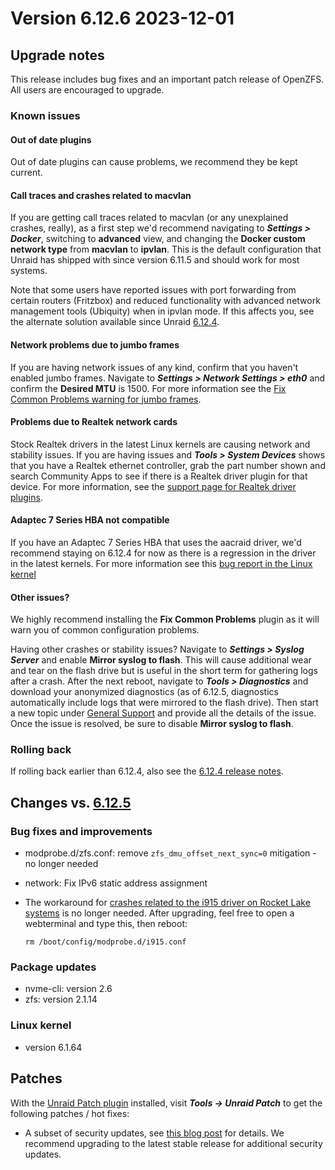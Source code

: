 # Version 6.12.6 2023-12-01

## Upgrade notes

This release includes bug fixes and an important patch release of OpenZFS. All users are encouraged to upgrade.

### Known issues

#### Out of date plugins

Out of date plugins can cause problems, we recommend they be kept current.

#### Call traces and crashes related to macvlan

If you are getting call traces related to macvlan (or any unexplained crashes, really), as a first step we'd recommend navigating to ***Settings > Docker***, switching to **advanced** view, and changing the **Docker custom network type** from **macvlan** to **ipvlan**. This is the default configuration that Unraid has shipped with since version 6.11.5 and should work for most systems.

Note that some users have reported issues with port forwarding from certain routers (Fritzbox) and reduced functionality with advanced network management tools (Ubiquity) when in ipvlan mode. If this affects you, see the alternate solution available since Unraid [6.12.4](6.12.4.md#fix-for-macvlan-call-traces).

#### Network problems due to jumbo frames

If you are having network issues of any kind, confirm that you haven't enabled jumbo frames. Navigate to ***Settings > Network Settings > eth0*** and confirm the **Desired MTU** is 1500. For more information see the [Fix Common Problems warning for jumbo frames](https://forums.unraid.net/topic/120220-fix-common-problems-more-information/page/2/#comment-1167702).

#### Problems due to Realtek network cards

Stock Realtek drivers in the latest Linux kernels are causing network and stability issues. If you are having issues and ***Tools > System Devices*** shows that you have a Realtek ethernet controller, grab the part number shown and search Community Apps to see if there is a Realtek driver plugin for that device. For more information, see the [support page for Realtek driver plugins](https://forums.unraid.net/topic/141349-plugin-realtek-r8125-r8168-and-r81526-drivers/).

#### Adaptec 7 Series HBA not compatible

If you have an Adaptec 7 Series HBA that uses the aacraid driver, we'd recommend staying on 6.12.4 for now as there is a regression in the driver in the latest kernels. For more information see this [bug report in the Linux kernel](https://bugzilla.kernel.org/show_bug.cgi?id=217599)

#### Other issues?

We highly recommend installing the **Fix Common Problems** plugin as it will warn you of common configuration problems.

Having other crashes or stability issues? Navigate to ***Settings > Syslog Server*** and enable **Mirror syslog to flash**. This will cause additional wear and tear on the flash drive but is useful in the short term for gathering logs after a crash.  After the next reboot, navigate to ***Tools > Diagnostics*** and download your anonymized diagnostics (as of 6.12.5, diagnostics automatically include logs that were mirrored to the flash drive). Then start a new topic under [General Support](https://forums.unraid.net/forum/55-general-support/) and provide all the details of the issue. Once the issue is resolved, be sure to disable **Mirror syslog to flash**.

### Rolling back

If rolling back earlier than 6.12.4, also see the [6.12.4 release notes](6.12.4.md#rolling-back).

## Changes vs. [6.12.5](6.12.5.md)

### Bug fixes and improvements

* modprobe.d/zfs.conf: remove `zfs_dmu_offset_next_sync=0` mitigation - no longer needed
* network: Fix IPv6 static address assignment
* The workaround for [crashes related to the i915 driver on Rocket Lake systems](6.12.0.md#crashes-related-to-i915-driver) is no longer needed.
After upgrading, feel free to open a webterminal and type this, then reboot:

  `rm /boot/config/modprobe.d/i915.conf`

### Package updates

* nvme-cli: version 2.6
* zfs: version 2.1.14

### Linux kernel

* version 6.1.64

## Patches

With the [Unraid Patch plugin](https://forums.unraid.net/topic/185560-unraid-patch-plugin/) installed, visit ***Tools → Unraid Patch*** to get the following patches / hot fixes:

* A subset of security updates, see [this blog post](https://unraid.net/blog/cvd) for details. We recommend upgrading to the latest stable release for additional security updates.
